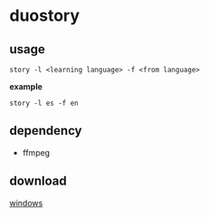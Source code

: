 # duostory

## usage

```
story -l <learning language> -f <from language>
```

**example**

```
story -l es -f en
```

## dependency

- ffmpeg

## download

[windows](https://github.com/duostory/duostory/releases/download/0.1/story.exe)
